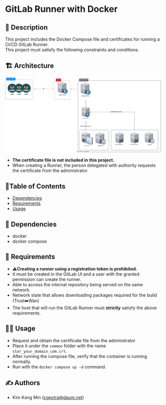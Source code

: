 # GitLab Runner with Docker

## 📃 Description

This project includes the Docker Compose file and certificates for running a CI/CD GitLab Runner.  
This project must satisfy the following constraints and conditions.

## 🏗️ Architecture

![Architecture Diagram](./architecture.svg)

- **The certificate file is not included in this project.**
- When creating a Runner, the person delegated with authority requests the certificate from the administrator.

## 📑Table of Contents

- [Dependencies](#dependencies)
- [Requirements](#requirements)
- [Usage](#usage)

## 🔗 Dependencies

- docker
- docker compose

## 📝 Requirements

- ⚠️**Creating a runner using a registration token is prohibited.**
- It must be created in the GitLab UI and a user with the granted permission can create the runner.
- Able to access the internal repository being served on the same network.
- Network state that allows downloading packages required for the build (Trust➡️Wan)
- The host that will run the GitLab Runner must **strictly** satisfy the above requirements.

## 👨‍💻 Usage

- Request and obtain the certificate file from the administrator
- Place it under the `common` folder with the name `star_your_domain_com.crt`.
- After running the compose file, verify that the container is running normally.
- Run with the `docker compose up -d` command.

## ✍️ Authors

- Kim Kang Min (cgextra@daum.net)
